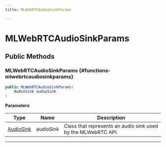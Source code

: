 ```yaml
---
title: MLWebRTCAudioSinkParams

---
```


# MLWebRTCAudioSinkParams










## Public Methods

###  MLWebRTCAudioSinkParams {#functions-mlwebrtcaudiosinkparams}

```csharp
public MLWebRTCAudioSinkParams(
    AudioSink audioSink
)
```


**Parameters**

| Type | Name  | Description  | 
|--|--|--|
| [AudioSink](/versioned_docs/version-02-Aug-2023/unity-api/api/UnityEngine.XR.MagicLeap/MLWebRTC/AudioSink/UnityEngine.XR.MagicLeap.MLWebRTC.AudioSink.md) |audioSink|Class that represents an audio sink used by the MLWebRTC API. |






-----------


